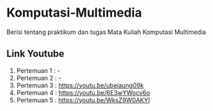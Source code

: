 # Komputasi-Multimedia
Berisi tentang praktikum dan tugas Mata Kuliah Komputasi Multimedia

## Link Youtube
1. Pertemuan 1 : -
2. Pertemuan 2 : -
3. Pertemuan 3 : https://youtu.be/ubeiaung09k
4. Pertemuan 4 : https://youtu.be/6E3wYWocv6o
4. Pertemuan 5 : https://youtu.be/WksZ9W0AKYI
